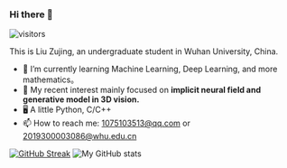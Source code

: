 ### Hi there 👋
![visitors](https://visitor-badge.glitch.me/badge?page_id=https://github.com/liuxiaozhu01&left_color=red&right_color=green)

This is Liu Zujing, an undergraduate student in Wuhan University, China.

- 🌱 I’m currently learning Machine Learning, Deep Learning, and more mathematics。
- 🔭 My recent interest mainly focused on __implicit neural field and generative model in 3D vision.__
- 🖥️ A little Python, C/C++
- 📫 How to reach me: <1075103513@qq.com> or <2019300003086@whu.edu.cn>

[![GitHub Streak](https://streak-stats.demolab.com/?user=liuxiaozhu01)](https://git.io/streak-stats)
![My GitHub stats](https://github-readme-stats.vercel.app/api?username=liuxiaozhu01&show_icons=true&theme=transparent)

<!--
**liuxiaozhu01/liuxiaozhu01** is a ✨ _special_ ✨ repository because its `README.md` (this file) appears on your GitHub profile.

Here are some ideas to get you started:

- 🔭 I’m currently working on ...
- 🌱 I’m currently learning ...
- 👯 I’m looking to collaborate on ...
- 🤔 I’m looking for help with ...
- 💬 Ask me about ...
- 📫 How to reach me: ...
- 😄 Pronouns: ...
- ⚡ Fun fact: ...
-->
